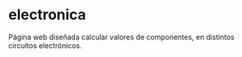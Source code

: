 # electronica
Página web diseñada calcular valores de componentes, en distintos circuitos electrónicos.
